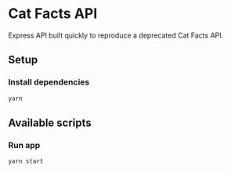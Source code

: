 # Cat Facts API

Express API built quickly to reproduce a deprecated Cat Facts API.

## Setup

### Install dependencies

```bash
yarn
```

## Available scripts

### Run app

```bash
yarn start
```
